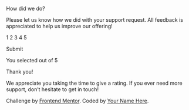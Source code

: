  <!-- Rating state start -->

How did we do?

Please let us know how we did with your support request. All feedback is appreciated
to help us improve our offering!

1 2 3 4 5

Submit

  <!-- Rating state end -->

  <!-- Thank you state start -->

You selected <!-- Add rating here --> out of 5

Thank you!

We appreciate you taking the time to give a rating. If you ever need more support,
don’t hesitate to get in touch!

  <!-- Thank you state end -->

  <div class="attribution">
    Challenge by <a href="https://www.frontendmentor.io?ref=challenge" target="_blank">Frontend Mentor</a>. 
    Coded by <a href="#">Your Name Here</a>.
  </div>

